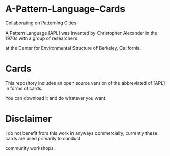 A-Pattern-Language-Cards
====
Collaborating on Patterning Cities

A Pattern Language [APL] was invented by Christopher Alexander in the 1970s with a group of researchers

at the Center for Environmental Structure of Berkeley, California.

Cards
====
This repository includes an open source version of the abbreviated of [APL] in forms of cards.

You can download it and do whatever you want.

Disclaimer
===
I do not benefit from this work in anyways commercially, currently these cards are used primarily to conduct

community workshops.
